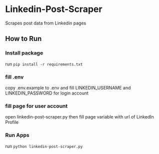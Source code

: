 # Linkedin-Post-Scraper
Scrapes post data from Linkedin pages   

## How to Run
### Install package
run `pip install -r requirements.txt`

### fill .env
copy .env.example to .env and fill LINKEDIN_USERNAME and LINKEDIN_PASSWORD for login account

### fill page for user account
open linkedin-post-scraper.py then fill page variable with url of LinkedIn Profile

### Run Apps
run `python linkedin-post-scraper.py`